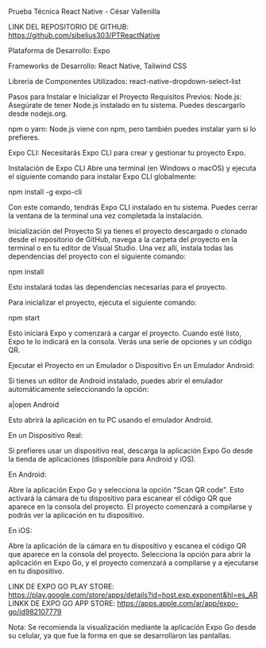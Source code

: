 Prueba Técnica React Native - César Vallenilla

LINK DEL REPOSITORIO DE GITHUB: https://github.com/sibelius303/PTReactNative

Plataforma de Desarrollo: Expo

Frameworks de Desarrollo: React Native, Tailwind CSS

Librería de Componentes Utilizados: react-native-dropdown-select-list

Pasos para Instalar e Inicializar el Proyecto
Requisitos Previos:
Node.js: Asegúrate de tener Node.js instalado en tu sistema. Puedes descargarlo desde nodejs.org.

npm o yarn: Node.js viene con npm, pero también puedes instalar yarn si lo prefieres.

Expo CLI: Necesitarás Expo CLI para crear y gestionar tu proyecto Expo.

Instalación de Expo CLI
Abre una terminal (en Windows o macOS) y ejecuta el siguiente comando para instalar Expo CLI globalmente:

npm install -g expo-cli

Con este comando, tendrás Expo CLI instalado en tu sistema. Puedes cerrar la ventana de la terminal una vez completada la instalación.

Inicialización del Proyecto
Si ya tienes el proyecto descargado o clonado desde el repositorio de GitHub, navega a la carpeta del proyecto en la terminal o en tu editor de Visual Studio. Una vez allí, instala todas las dependencias del proyecto con el siguiente comando:

npm install

Esto instalará todas las dependencias necesarias para el proyecto.

Para inicializar el proyecto, ejecuta el siguiente comando:


npm start

Esto iniciará Expo y comenzará a cargar el proyecto. Cuando esté listo, Expo te lo indicará en la consola. Verás una serie de opciones y un código QR.

Ejecutar el Proyecto en un Emulador o Dispositivo
En un Emulador Android:

Si tienes un editor de Android instalado, puedes abrir el emulador automáticamente seleccionando la opción:


a|open Android

Esto abrirá la aplicación en tu PC usando el emulador Android.

En un Dispositivo Real:

Si prefieres usar un dispositivo real, descarga la aplicación Expo Go desde la tienda de aplicaciones (disponible para Android y iOS).

En Android:

Abre la aplicación Expo Go y selecciona la opción "Scan QR code". Esto activará la cámara de tu dispositivo para escanear el código QR que aparece en la consola del proyecto. El proyecto comenzará a compilarse y podrás ver la aplicación en tu dispositivo.

En iOS:

Abre la aplicación de la cámara en tu dispositivo y escanea el código QR que aparece en la consola del proyecto. Selecciona la opción para abrir la aplicación en Expo Go, y el proyecto comenzará a compilarse y a ejecutarse en tu dispositivo.


LINK DE EXPO GO PLAY STORE: https://play.google.com/store/apps/details?id=host.exp.exponent&hl=es_AR
LINKK DE EXPO GO APP STORE: https://apps.apple.com/ar/app/expo-go/id982107779

Nota: Se recomienda la visualización mediante la aplicación Expo Go desde su celular, ya que fue la forma en que se desarrollaron las pantallas.







